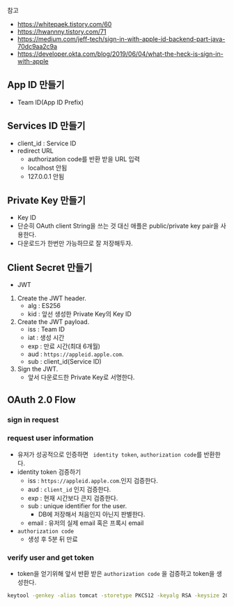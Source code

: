 참고

* https://whitepaek.tistory.com/60
* https://hwannny.tistory.com/71
* https://medium.com/jeff-tech/sign-in-with-apple-id-backend-part-java-70dc9aa2c9a
* https://developer.okta.com/blog/2019/06/04/what-the-heck-is-sign-in-with-apple



## App ID 만들기

* Team ID(App ID Prefix)



## Services ID 만들기

* client_id : Service ID
* redirect URL
  * authorization code를 반환 받을 URL 입력
  * localhost 안됨
  * 127.0.0.1 안됨



## Private Key 만들기

* Key ID
* 단순히 OAuth client String을 쓰는 것 대신 애플은 public/private key pair을 사용한다.
* 다운로드가 한번만 가능하므로 잘 저장해두자.



## Client Secret 만들기

* JWT

1. Create the JWT header.
   * alg : ES256
   * kid : 앞선 생성한 Private Key의 Key ID
2. Create the JWT payload.
   * iss : Team ID
   * iat : 생성 시간
   * exp : 만료 시간(최대 6개월)
   * aud : `https://appleid.apple.com`.
   * sub : client_id(Service ID)
3. Sign the JWT.
   * 앞서 다운로드한 Private Key로 서명한다.



## OAuth 2.0 Flow

### sign in request



### request user information

* 유저가 성공적으로 인증하면 ` identity token`, `authorization code`를 반환한다.
* identity token 검증하기
  * iss : `https://appleid.apple.com`.인지 검증한다.   
  * aud : `client_id` 인지 검증한다.
  * exp : 현재 시간보다 큰지 검증한다.
  * sub : unique identifier for the user. 
    * DB에 저장해서 처음인지 아닌지 판별한다.
  * email : 유저의 실제 email 혹은 프록시 email
* `authorization code`
  * 생성 후 5분 뒤 만료



### verify user and get token

* token을 얻기위해 앞서 반환 받은  `authorization code` 을 검증하고 token을 생성한다.





```bash
keytool -genkey -alias tomcat -storetype PKCS12 -keyalg RSA -keysize 2048 -keystore keystore.p12 -validity 3650
```